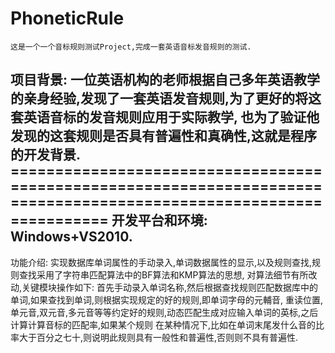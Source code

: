PhoneticRule
============

    这是一个一个音标规则测试Project,完成一套英语音标发音规则的测试.
项目背景:
        一位英语机构的老师根据自己多年英语教学的亲身经验,发现了一套英语发音规则,为了更好的将这套英语音标的发音规则应用于实际教学,
    也为了验证他发现的这套规则是否具有普遍性和真确性,这就是程序的开发背景.
    ====================================================================================================================
开发平台和环境:
    Windows+VS2010.
  -----------------------------------------------------------------------------------------------------------------------
功能介绍:
        实现数据库单词属性的手动录入,单词数据属性的显示,以及规则查找,规则查找采用了字符串匹配算法中的BF算法和KMP算法的思想,
    对算法细节有所改动,关键模块操作如下:
    首先手动录入单词名称,然后根据查找规则匹配数据库中的单词,如果查找到单词,则根据实现规定的好的规则,即单词字母的元輔音,
    重读位置,单元音,双元音,多元音等等约定好的规则,动态匹配生成对应输入单词的英标,之后计算计算音标的匹配率,如果某个规则
    在某种情况下,比如在单词末尾发什么音的比率大于百分之七十,则说明此规则具有一般性和普遍性,否则则不具有普遍性.
